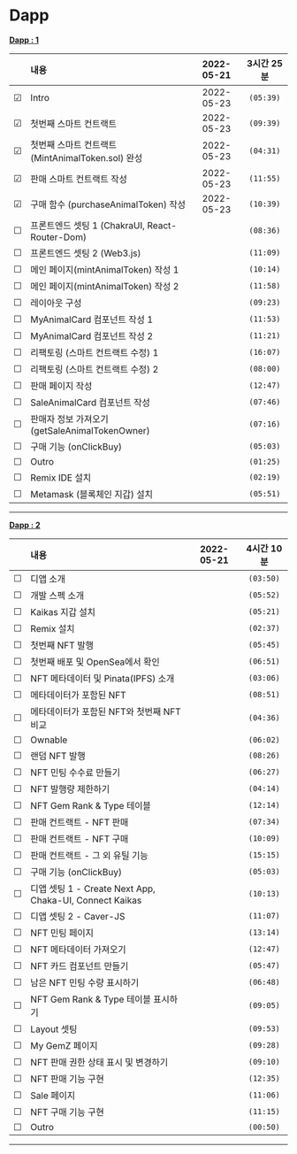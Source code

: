 # Dapp

**[Dapp : 1](https://www.inflearn.com/course/%EB%94%94%EC%95%B1-%ED%94%84%EB%A1%9C%EC%A0%9D%ED%8A%B8)**

<!-- 미완료 &#9744; -->
<!-- 완료 &#9745; -->

|         | 내용                                              | 2022-05-21 | 3시간 25분 |
| :-----: | :------------------------------------------------ | :--------: | :--------: |
| &#9745; | Intro                                             | 2022-05-23 | `(05:39)`  |
| &#9745; | 첫번째 스마트 컨트랙트                            | 2022-05-23 | `(09:39)`  |
| &#9745; | 첫번째 스마트 컨트랙트 (MintAnimalToken.sol) 완성 | 2022-05-23 | `(04:31)`  |
| &#9745; | 판매 스마트 컨트랙트 작성                         | 2022-05-23 | `(11:55)`  |
| &#9745; | 구매 함수 (purchaseAnimalToken) 작성              | 2022-05-23 | `(10:39)`  |
| &#9744; | 프론트엔드 셋팅 1 (ChakraUI, React-Router-Dom)    |            | `(08:36)`  |
| &#9744; | 프론트엔드 셋팅 2 (Web3.js)                       |            | `(11:09)`  |
| &#9744; | 메인 페이지(mintAnimalToken) 작성 1               |            | `(10:14)`  |
| &#9744; | 메인 페이지(mintAnimalToken) 작성 2               |            | `(11:58)`  |
| &#9744; | 레이아웃 구성                                     |            | `(09:23)`  |
| &#9744; | MyAnimalCard 컴포넌트 작성 1                      |            | `(11:53)`  |
| &#9744; | MyAnimalCard 컴포넌트 작성 2                      |            | `(11:21)`  |
| &#9744; | 리팩토링 (스마트 컨트랙트 수정) 1                 |            | `(16:07)`  |
| &#9744; | 리팩토링 (스마트 컨트랙트 수정) 2                 |            | `(08:00)`  |
| &#9744; | 판매 페이지 작성                                  |            | `(12:47)`  |
| &#9744; | SaleAnimalCard 컴포넌트 작성                      |            | `(07:46)`  |
| &#9744; | 판매자 정보 가져오기 (getSaleAnimalTokenOwner)    |            | `(07:16)`  |
| &#9744; | 구매 기능 (onClickBuy)                            |            | `(05:03)`  |
| &#9744; | Outro                                             |            | `(01:25)`  |
| &#9744; | Remix IDE 설치                                    |            | `(02:19)`  |
| &#9744; | Metamask (블록체인 지갑) 설치                     |            | `(05:51)`  |

---

**[Dapp : 2](https://www.inflearn.com/course/%EB%94%94%EC%95%B1-%ED%94%84%EB%A1%9C%EC%A0%9D%ED%8A%B8-2/)**

<!-- 미완료 &#9744; -->
<!-- 완료 &#9745; -->

|         | 내용                                                    | 2022-05-21 | 4시간 10분 |
| :-----: | :------------------------------------------------------ | :--------: | :--------: |
| &#9744; | 디앱 소개                                               |            | `(03:50)`  |
| &#9744; | 개발 스펙 소개                                          |            | `(05:52)`  |
| &#9744; | Kaikas 지갑 설치                                        |            | `(05:21)`  |
| &#9744; | Remix 설치                                              |            | `(02:37)`  |
| &#9744; | 첫번째 NFT 발행                                         |            | `(05:45)`  |
| &#9744; | 첫번째 배포 및 OpenSea에서 확인                         |            | `(06:51)`  |
| &#9744; | NFT 메타데이터 및 Pinata(IPFS) 소개                     |            | `(03:06)`  |
| &#9744; | 메타데이터가 포함된 NFT                                 |            | `(08:51)`  |
| &#9744; | 메타데이터가 포함된 NFT와 첫번째 NFT 비교               |            | `(04:36)`  |
| &#9744; | Ownable                                                 |            | `(06:02)`  |
| &#9744; | 랜덤 NFT 발행                                           |            | `(08:26)`  |
| &#9744; | NFT 민팅 수수료 만들기                                  |            | `(06:27)`  |
| &#9744; | NFT 발행량 제한하기                                     |            | `(04:14)`  |
| &#9744; | NFT Gem Rank & Type 테이블                              |            | `(12:14)`  |
| &#9744; | 판매 컨트랙트 - NFT 판매                                |            | `(07:34)`  |
| &#9744; | 판매 컨트랙트 - NFT 구매                                |            | `(10:09)`  |
| &#9744; | 판매 컨트랙트 - 그 외 유틸 기능                         |            | `(15:15)`  |
| &#9744; | 구매 기능 (onClickBuy)                                  |            | `(05:03)`  |
| &#9744; | 디앱 셋팅 1 - Create Next App, Chaka-UI, Connect Kaikas |            | `(10:13)`  |
| &#9744; | 디앱 셋팅 2 - Caver-JS                                  |            | `(11:07)`  |
| &#9744; | NFT 민팅 페이지                                         |            | `(13:14)`  |
| &#9744; | NFT 메타데이터 가져오기                                 |            | `(12:47)`  |
| &#9744; | NFT 카드 컴포넌트 만들기                                |            | `(05:47)`  |
| &#9744; | 남은 NFT 민팅 수량 표시하기                             |            | `(06:48)`  |
| &#9744; | NFT Gem Rank & Type 테이블 표시하기                     |            | `(09:05)`  |
| &#9744; | Layout 셋팅                                             |            | `(09:53)`  |
| &#9744; | My GemZ 페이지                                          |            | `(09:28)`  |
| &#9744; | NFT 판매 권한 상태 표시 및 변경하기                     |            | `(09:10)`  |
| &#9744; | NFT 판매 기능 구현                                      |            | `(12:35)`  |
| &#9744; | Sale 페이지                                             |            | `(11:06)`  |
| &#9744; | NFT 구매 기능 구현                                      |            | `(11:15)`  |
| &#9744; | Outro                                                   |            | `(00:50)`  |

---
